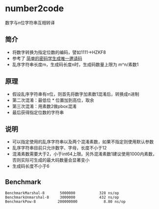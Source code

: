 # number2code
数字与n位字符串互相转译

## 简介
- 将数字转换为指定位数的编码，譬如1111->HZKF8
- 参考了 [简单的密码学生成唯一邀请码](https://huzb.me/2018/03/23/简单的密码学生成唯一邀请码/)
- 乱序字符串长度m，生成码长度n时，生成码数量上限为 m^n/素数1
 
## 原理
- 假设乱序字符串有n位，则首先将数字加素数1混淆后，转换成n进制
- 第二次混淆：最低位 * 位置加到高位，取余
- 第三次混淆：用素数2做pbox混淆
- 最后获得指定位数的字符串 

## 说明
- 可以指定使用的乱序字符串以及两个混淆素数，如果不指定则使用默认参数
- 乱序字符串目前只允许数字、字母，长度不小于12
- 混淆素数需要大于2，小于int64上限。另外混淆素数1建议使用1000内素数，否则实际可生成的最大码数量会显著变小
- 生成码长度不小于6

## Benchmark
    BenchmarkMarshal-8     	 5000000	       328 ns/op
    BenchmarkUnmarshal-8   	 3000000	       432 ns/op
    BenchmarkPow-8         	200000000	         8.80 ns/op